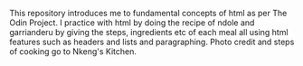This repository introduces me to fundamental concepts of html as per The Odin Project. I practice with html by doing the recipe of ndole and garrianderu by giving the steps, ingredients etc of each meal all using html features such as headers and lists and paragraphing.
Photo credit and steps of cooking go to Nkeng's Kitchen.